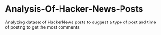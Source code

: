 # Analysis-Of-Hacker-News-Posts
Analyzing dataset of HackerNews posts to suggest a type of post and time of posting to get the most comments 
